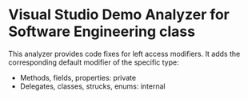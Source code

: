 # Visual Studio Demo Analyzer for Software Engineering class

This analyzer provides code fixes for left access modifiers.
It adds the corresponding default modifier of the specific type:
* Methods, fields, properties: private
* Delegates, classes, strucks, enums: internal
